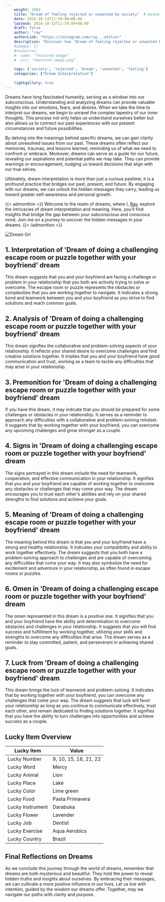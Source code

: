 ```yaml
---
    weight: 1603
    title: "Dream of feeling rejected or unwanted by society"  # Assuming 'title' column exists
    date: 2024-10-13T11:59:00+08:00
    lastmod: 2024-10-13T11:59:00+08:00
    draft: false
    author: "ray"
    authorLink: "https://instagram.com/ray._.atelier"
    description: "Discover how 'Dream of feeling rejected or unwanted by society' can interpret your future and uncover its significant meanings in your life."
    #images: []
    #resources:
    #- name: "featured-image"
    #  src: "featured-image.png"
    
    tags: ['society', 'rejected', 'Dream', 'unwanted', 'feeling']
    categories: ["Dream Interpretation"]
    
    lightgallery: true
---
```

    
Dreams have long fascinated humanity, serving as a window into our subconscious. Understanding and analyzing dreams can provide valuable insights into our emotions, fears, and desires. When we take the time to interpret our dreams, we begin to unravel the complex tapestry of our inner thoughts. This process not only helps us understand ourselves better but also allows us to connect our past experiences with our present circumstances and future possibilities.

By delving into the meanings behind specific dreams, we can gain clarity about unresolved issues from our past. These dreams often reflect our memories, traumas, and lessons learned, reminding us of what we need to confront or embrace. Moreover, dreams can serve as a guide for our future, revealing our aspirations and potential paths we may take. They can provide warnings or encouragement, nudging us toward decisions that align with our true selves.

Ultimately, dream interpretation is more than just a curious pastime; it is a profound practice that bridges our past, present, and future. By engaging with our dreams, we can unlock the hidden messages they carry, leading us toward greater self-awareness and personal growth.

{{< admonition >}}
Welcome to the realm of dreams, where I, [Ray](https://instagram.com/ray._.atelier), explore the intricacies of dream interpretation and meaning. Here, you’ll find insights that bridge the gap between your subconscious and conscious mind. Join me on a journey to uncover the hidden messages in your dreams.
{{< /admonition >}}

![Dream Grl](https://cdn.pixabay.com/photo/2017/11/02/03/35/gothic-2910057_1280.jpg "Dream Grl")

## 1. Interpretation of 'Dream of doing a challenging escape room or puzzle together with your boyfriend' dream
 This dream suggests that you and your boyfriend are facing a challenge or problem in your relationship that you both are actively trying to solve or overcome. The escape room or puzzle represents the obstacles or complexities that you are working together to navigate. It indicates a strong bond and teamwork between you and your boyfriend as you strive to find solutions and reach common goals.

## 2. Analysis of 'Dream of doing a challenging escape room or puzzle together with your boyfriend' dream
 This dream signifies the collaborative and problem-solving aspects of your relationship. It reflects your shared desire to overcome challenges and find creative solutions together. It implies that you and your boyfriend have good communication and trust, working as a team to tackle any difficulties that may arise in your relationship.

## 3. Premonition for 'Dream of doing a challenging escape room or puzzle together with your boyfriend' dream
 If you have this dream, it may indicate that you should be prepared for some challenges or obstacles in your relationship. It serves as a reminder to approach any difficulties with a collaborative and problem-solving mindset. It suggests that by working together with your boyfriend, you can overcome any upcoming challenges and grow stronger as a couple.

## 4. Signs in 'Dream of doing a challenging escape room or puzzle together with your boyfriend' dream
 The signs portrayed in this dream include the need for teamwork, cooperation, and effective communication in your relationship. It signifies that you and your boyfriend are capable of working together to overcome any obstacles or challenges that may come your way. The dream encourages you to trust each other's abilities and rely on your shared strengths to find solutions and achieve your goals.

## 5. Meaning of 'Dream of doing a challenging escape room or puzzle together with your boyfriend' dream
 The meaning behind this dream is that you and your boyfriend have a strong and healthy relationship. It indicates your compatibility and ability to work together effectively. The dream suggests that you both have a problem-solving approach to challenges and are capable of overcoming any difficulties that come your way. It may also symbolize the need for excitement and adventure in your relationship, as often found in escape rooms or puzzles.

## 6. Omen in 'Dream of doing a challenging escape room or puzzle together with your boyfriend' dream
 The omen represented in this dream is a positive one. It signifies that you and your boyfriend have the ability and determination to overcome obstacles and challenges in your relationship. It suggests that you will find success and fulfillment by working together, utilizing your skills and strengths to overcome any difficulties that arise. The dream serves as a reminder to stay committed, patient, and perseverant in achieving shared goals.

## 7. Luck from 'Dream of doing a challenging escape room or puzzle together with your boyfriend' dream
 This dream brings the luck of teamwork and problem-solving. It indicates that by working together with your boyfriend, you can overcome any challenges that come your way. The dream suggests that luck will favor your relationship as long as you continue to communicate effectively, trust each other, and remain dedicated to finding solutions together. It signifies that you have the ability to turn challenges into opportunities and achieve success as a couple.

## Lucky Item Overview
| Lucky Item          | Value              |
|---------------|--------------------|
| Lucky Number        | 9, 10, 15, 16, 21, 22  |
| Lucky Word          | Mercy |
| Lucky Animal        | Lion |
| Lucky Place         | Lake     |
| Lucky Color         | Lime green     |
| Lucky Food          | Pasta Primavera      |
| Lucky Instrument    | Darabuka |
| Lucky Flower        | Lavender    |
| Lucky Job           | Dentist       |
| Lucky Exercise      | Aqua Aerobics  |
| Lucky Country       | Brazil    |


##  Final Reflections on Dreams

As we conclude this journey through the world of dreams, remember that dreams are both mysterious and beautiful. They hold the power to reveal hidden truths and insights about ourselves. By embracing their messages, we can cultivate a more positive influence in our lives. Let us live with intention, guided by the wisdom our dreams offer. Together, may we navigate our paths with clarity and purpose.
